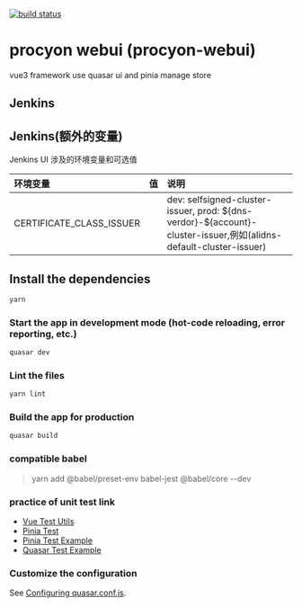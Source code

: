 <a href="https://github.com/NpoolPlatform/procyon-webui/actions/workflows/ci.yml"><img src="https://github.com/NpoolPlatform/procyon-webui/workflows/test/badge.svg" alt="build status"></a>

# procyon webui (procyon-webui)

vue3 framework use quasar ui and pinia manage store

## Jenkins

## Jenkins(额外的变量)

Jenkins UI 涉及的环境变量和可选值

| 环境变量                 | 值 | 说明                                                                          |
|:-------------------------|:---|:------------------------------------------------------------------------------|
| CERTIFICATE_CLASS_ISSUER |    | dev: selfsigned-cluster-issuer, prod: \${dns-verdor}-\${account}-cluster-issuer,例如(alidns-default-cluster-issuer) |

## Install the dependencies
```bash
yarn
```

### Start the app in development mode (hot-code reloading, error reporting, etc.)
```bash
quasar dev
```

### Lint the files
```bash
yarn lint
```

### Build the app for production
```bash
quasar build
```

### compatible babel

> yarn add @babel/preset-env babel-jest @babel/core --dev

### practice of unit test link

+ [Vue Test Utils](https://test-utils.vuejs.org/guide/)
+ [Pinia Test](https://pinia.vuejs.org/cookbook/testing.html)
+ [Pinia Test Example](https://github.com/vuejs/pinia/blob/v2/packages/testing/src/testing.spec.ts)
+ [Quasar Test Example](https://github.com/quasarframework/quasar-testing/blob/dev/packages/unit-jest/src/templates/typescript/test/jest/___tests__/MyButton.spec.ts)

### Customize the configuration
See [Configuring quasar.conf.js](https://quasar.dev/quasar-cli/quasar-conf-js).
